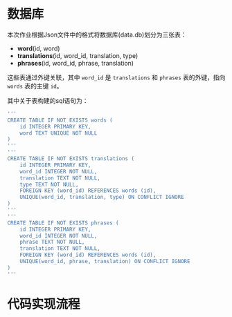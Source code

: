 # 数据库

本次作业根据Json文件中的格式将数据库(data.db)划分为三张表：

- **word**(id, word)
- **translations**(id, word_id, translation, type)
- **phrases**(id, word_id, phrase, translation)

这些表通过外键关联，其中 `word_id` 是 `translations` 和 `phrases` 表的外键，指向 `words` 表的主键 `id`。

其中关于表构建的sql语句为：

```sql
'''
CREATE TABLE IF NOT EXISTS words (
    id INTEGER PRIMARY KEY,
    word TEXT UNIQUE NOT NULL
)
'''
'''
CREATE TABLE IF NOT EXISTS translations (
    id INTEGER PRIMARY KEY,
    word_id INTEGER NOT NULL,
    translation TEXT NOT NULL,
    type TEXT NOT NULL,
    FOREIGN KEY (word_id) REFERENCES words (id),
    UNIQUE(word_id, translation, type) ON CONFLICT IGNORE
)
'''
'''
CREATE TABLE IF NOT EXISTS phrases (
    id INTEGER PRIMARY KEY,
    word_id INTEGER NOT NULL,
    phrase TEXT NOT NULL,
    translation TEXT NOT NULL,
    FOREIGN KEY (word_id) REFERENCES words (id),
    UNIQUE(word_id, phrase, translation) ON CONFLICT IGNORE
)
'''
```

# 代码实现流程

